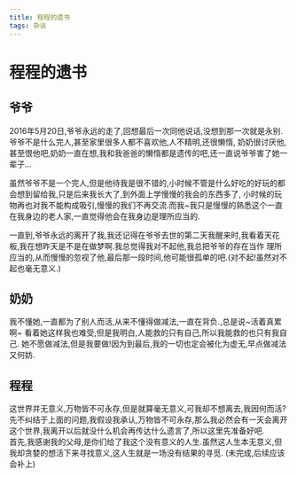 ```yaml
---
title: 程程的遗书
tags: 杂谈
---
```


# 程程的遗书

## 爷爷  
2016年5月20日,爷爷永远的走了,回想最后一次同他说话,没想到那一次就是永别.爷爷不是什么完人,甚至家里很多人都不喜欢他,人不精明,还很懒惰,
奶奶很讨厌他,甚至恨他吧,奶奶一直在想,我和我爸爸的懒惰都是遗传的吧,还一直说爷爷害了她一辈子...  
 
虽然爷爷不是一个完人,但是他待我是很不错的,小时候不管是什么好吃的好玩的都会想到留给我,只是后来我长大了,到外面上学慢慢的我会的东西多了,
小时候的玩物再也对我不能构成吸引,慢慢的我们不再交流.而我~我只是慢慢的熟悉这个一直在我身边的老人家,一直觉得他会在我身边是理所应当的. 
   
一直到,爷爷永远的离开了我,我还记得在爷爷去世的第二天我醒来时,我看着天花板,我在想昨天是不是在做梦啊.我总觉得我对不起他,我总把爷爷的存在当作
理所应当的,从而慢慢的忽视了他,最后那一段时间,他可能很孤单的吧.(对不起!虽然对不起也毫无意义.)

## 奶奶  
我不懂她,一直都为了别人而活,从来不懂得做减法,一直在背负.,总是说~活着真累啊~ 看着她这样我也难受,但是我明白,人能救的只有自己,所以我能救的也只有我自己.
她不愿做减法,但是我要做!因为到最后,我的一切也定会被化为虚无,早点做减法又何妨.

## 程程  
这世界并无意义,万物皆不可永存,但是就算毫无意义,可我却不想离去,我因何而活?    
先不纠结于上面的问题,我假设我承认,万物皆不可永存,那么我必然会有一天会离开这个世界,我离开以后就没什么机会再传达什么遗言了,所以这里先准备好吧.  
首先,我感谢我的父母,是你们给了我这个没有意义的人生.虽然这人生本无意义,但我却贪婪的想活下来寻找意义,这人生就是一场没有结果的寻觅.
(未完成,后续应该会补上)